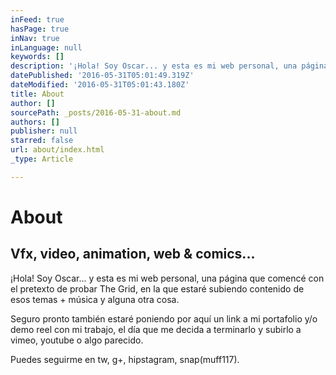 ```yaml
---
inFeed: true
hasPage: true
inNav: true
inLanguage: null
keywords: []
description: '¡Hola! Soy Oscar... y esta es mi web personal, una página que comencé con el pretexto de probar The Grid, en la que estaré subiendo contenido de esos temas + música y alguna otra cosa. '
datePublished: '2016-05-31T05:01:49.319Z'
dateModified: '2016-05-31T05:01:43.180Z'
title: About
author: []
sourcePath: _posts/2016-05-31-about.md
authors: []
publisher: null
starred: false
url: about/index.html
_type: Article

---
```

# About

## Vfx, video, animation, web & comics...

¡Hola! Soy Oscar... y esta es mi web personal, una página que comencé con el pretexto de probar The Grid, en la que estaré subiendo contenido de esos temas + música y alguna otra cosa. 

Seguro pronto también estaré poniendo por aquí un link a mi portafolio y/o demo reel con mi trabajo, el día que me decida a terminarlo y subirlo a vimeo, youtube o algo parecido.

Puedes seguirme en tw, g+, hipstagram, snap(muff117).